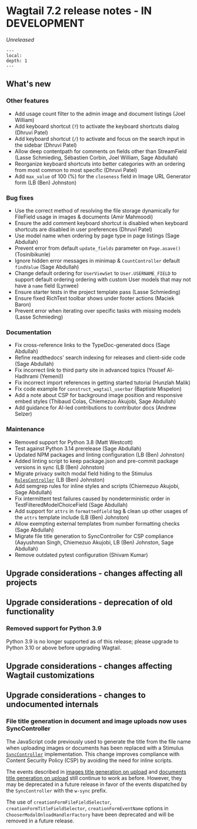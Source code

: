 # Wagtail 7.2 release notes - IN DEVELOPMENT

_Unreleased_

```{contents}
---
local:
depth: 1
---
```

## What's new


### Other features

 * Add usage count filter to the admin image and document listings (Joel William)
 * Add keyboard shortcut (`?`) to activate the keyboard shortcuts dialog (Dhruvi Patel)
 * Add keyboard shortcut (`/`) to activate and focus on the search input in the sidebar (Dhruvi Patel)
 * Allow deep contentpath for comments on fields other than StreamField (Lasse Schmieding, Sébastien Corbin, Joel William, Sage Abdullah)
 * Reorganize keyboard shortcuts into better categories with an ordering from most common to most specific (Dhruvi Patel)
 * Add `max_value` of 100 (%) for the `closeness` field in Image URL Generator form (LB (Ben) Johnston)

### Bug fixes

 * Use the correct method of resolving the file storage dynamically for FileField usage in images & documents (Amir Mahmoodi)
 * Ensure the add comment keyboard shortcut is disabled when keyboard shortcuts are disabled in user preferences (Dhruvi Patel)
 * Use model name when ordering by page type in page listings (Sage Abdullah)
 * Prevent error from default `update_fields` parameter on `Page.asave()` (Tosinibikunle)
 * Ignore hidden error messages in minimap & `CountController` default `findValue` (Sage Abdullah)
 * Change default ordering for `UserViewSet` to `User.USERNAME_FIELD` to support default ordering ordering with custom User models that may not have a `name` field (Lynwee)
 * Ensure starter tests in the project template pass (Lasse Schmieding)
 * Ensure fixed RichText toolbar shows under footer actions (Maciek Baron)
 * Prevent error when iterating over specific tasks with missing models (Lasse Schmieding)

### Documentation

 * Fix cross-reference links to the TypeDoc-generated docs (Sage Abdullah)
 * Refine readthedocs' search indexing for releases and client-side code (Sage Abdullah)
 * Fix incorrect link to third party site in advanced topics (Yousef Al-Hadhrami (Yemeni))
 * Fix incorrect import references in getting started tutorial (Hunzlah Malik)
 * Fix code example for `construct_wagtail_userbar` (Baptiste Mispelon)
 * Add a note about CSP for background image position and responsive embed styles (Thibaud Colas, Chiemezuo Akujobi, Sage Abdullah)
 * Add guidance for AI-led contributions to contributor docs (Andrew Selzer)

### Maintenance

 * Removed support for Python 3.8 (Matt Westcott)
 * Test against Python 3.14 prerelease (Sage Abdullah)
 * Updated NPM packages and linting configuration (LB (Ben) Johnston)
 * Added linting script to keep package.json and pre-commit package versions in sync (LB (Ben) Johnston)
 * Migrate privacy switch modal field hiding to the Stimulus [`RulesController`](controller:RulesController) (LB (Ben) Johnston)
 * Add semgrep rules for inline styles and scripts (Chiemezuo Akujobi, Sage Abdullah)
 * Fix intermittent test failures caused by nondeterministic order in TestFilteredModelChoiceField (Sage Abdullah)
 * Add support for `attrs` in `formattedfield` tag & clean up other usages of the `attrs` template include (LB (Ben) Johnston)
 * Allow exempting external templates from number formatting checks (Sage Abdullah)
 * Migrate file title generation to SyncController for CSP compliance (Aayushman Singh, Chiemezuo Akujobi, LB (Ben) Johnston, Sage Abdullah)
 * Remove outdated pytest configuration (Shivam Kumar)


## Upgrade considerations - changes affecting all projects

## Upgrade considerations - deprecation of old functionality

### Removed support for Python 3.9

Python 3.9 is no longer supported as of this release; please upgrade to Python 3.10 or above before upgrading Wagtail.

## Upgrade considerations - changes affecting Wagtail customizations

## Upgrade considerations - changes to undocumented internals

### File title generation in document and image uploads now uses SyncController

The JavaScript code previously used to generate the title from the file name when uploading images or documents has been replaced with a Stimulus [`SyncController`](controller:SyncController) implementation. This change improves compliance with Content Security Policy (CSP) by avoiding the need for inline scripts.

The events described in [images title generation on upload](images_title_generation_on_upload) and [documents title generation on upload](docs_title_generation_on_upload) still continue to work as before. However, they may be deprecated in a future release in favor of the events dispatched by the `SyncController` with the `w-sync` prefix.

The use of `creationFormFileFieldSelector`, `creationFormTitleFieldSelector`, `creationFormEventName` options in `ChooserModalOnloadHandlerFactory` have been deprecated and will be removed in a future release.
